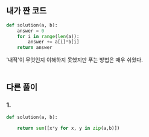 ## 내가 짠 코드
```python
def solution(a, b):
    answer = 0
    for i in range(len(a)):
        answer += a[i]*b[i]
    return answer
```
'내적'이 무엇인지 이해하지 못했지만 푸는 방법은 매우 쉬웠다.
<br><br>

## 다른 풀이
### 1.
```python
def solution(a, b):

    return sum([x*y for x, y in zip(a,b)])
```
<br><br>
